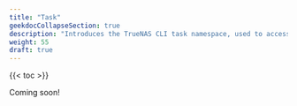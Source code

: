 ```yaml
---
title: "Task"
geekdocCollapseSection: true
description: "Introduces the TrueNAS CLI task namespace, used to access child namespaces and commands including cloud_sync, cron_job, replication, rsync, smart_test, and snapshot." 
weight: 55
draft: true
---
```


{{< toc >}}

Coming soon!
